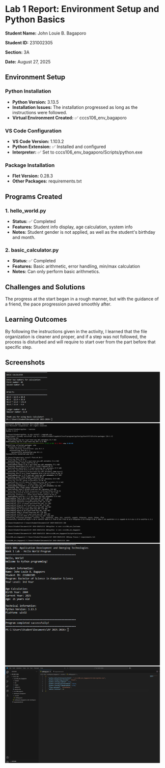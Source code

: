 # Lab 1 Report: Environment Setup and Python Basics

**Student Name:** John Louie B. Bagaporo

**Student ID:** 231002305

**Section:** 3A

**Date:** August 27, 2025

## Environment Setup

### Python Installation
- **Python Version:** 3.13.5
- **Installation Issues:** The installation progressed as long as the instructions were followed.
- **Virtual Environment Created:** ✅ cccs106_env_bagaporo

### VS Code Configuration
- **VS Code Version:** 1.103.2
- **Python Extension:** ✅ Installed and configured
- **Interpreter:** ✅ Set to cccs106_env_bagaporo/Scripts/python.exe

### Package Installation
- **Flet Version:** 0.28.3
- **Other Packages:** requirements.txt

## Programs Created

### 1. hello_world.py
- **Status:** ✅ Completed
- **Features:** Student info display, age calculation, system info
- **Notes:** Student gender is not applied, as well as the student's birthday and month.

### 2. basic_calculator.py
- **Status:** ✅ Completed
- **Features:** Basic arithmetic, error handling, min/max calculation
- **Notes:** Can only perform basic arithmetics.

## Challenges and Solutions

The progress at the start began in a rough manner, but with the guidance of a friend, the pace progression paved smoothly after.

## Learning Outcomes

By following the instructions given in the activity, I learned that the file organization is cleaner and proper, and if a step was not followed, the process is disturbed and will require to start over from the part before that specific step.

## Screenshots

![Basic Calculator Output](lab1_screenshots/basic_calculator_output.png)
![Environment Setup](lab1_screenshots/environment_setup.png)
![Hello World Output](lab1_screenshots/hello_world_output.png)
![VSCode Setup](lab1_screenshots/vscode_setup.png)